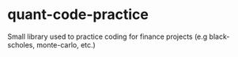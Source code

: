 # quant-code-practice
Small library used to practice coding for finance projects (e.g black-scholes, monte-carlo, etc.)

